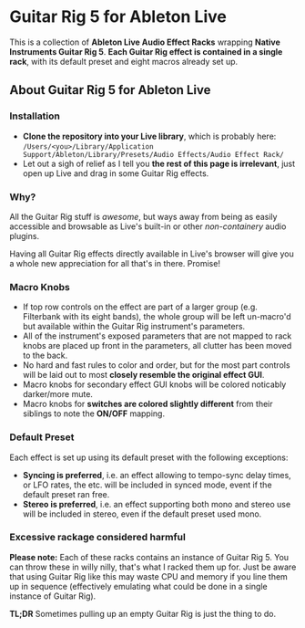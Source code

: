 # Guitar Rig 5 for Ableton Live

This is a collection of **Ableton Live Audio Effect Racks** wrapping **Native Instruments Guitar Rig 5**. **Each Guitar Rig effect is contained in a single rack**, with its default preset and eight macros already set up.

## About Guitar Rig 5 for Ableton Live
### Installation
* **Clone the repository into your Live library**, which is probably here:
	 ```/Users/<you>/Library/Application Support/Ableton/Library/Presets/Audio Effects/Audio Effect Rack/```
* Let out a sigh of relief as I tell you **the rest of this page is irrelevant**, just open up Live and drag in some Guitar Rig effects.

### Why?
All the Guitar Rig stuff is *awesome*, but ways away from being as easily accessible and browsable as Live's built-in or other *non-containery* audio plugins.

Having all Guitar Rig effects directly available in Live's browser will give you a whole new appreciation for all that's in there. Promise!

### Macro Knobs

* If top row controls on the effect are part of a larger group (e.g. Filterbank with its eight bands), the whole group will be left un-macro'd but available within the Guitar Rig instrument's parameters.
* All of the instrument's exposed parameters that are not mapped to rack knobs are placed up front in the parameters, all clutter has been moved to the back.
* No hard and fast rules to color and order, but for the most part controls will be laid out to most **closely resemble the original effect GUI**.
* Macro knobs for secondary effect GUI knobs will be colored noticably darker/more mute.
* Macro knobs for **switches are colored slightly different** from their siblings to note the **ON/OFF** mapping.

### Default Preset
Each effect is set up using its default preset with the following exceptions:

* **Syncing is preferred**, i.e. an effect allowing to tempo-sync delay times, or LFO rates, the etc. will be included in synced mode, event if the default preset ran free.
* **Stereo is preferred**, i.e. an effect supporting both mono and stereo use will be included in stereo, even if the default preset used mono.

### Excessive rackage considered harmful
**Please note:** Each of these racks contains an instance of Guitar Rig 5. You can throw these in willy nilly, that's what I racked them up for. Just be aware that using Guitar Rig like this may waste CPU and memory if you line them up in sequence (effectively emulating what could be done in a single instance of Guitar Rig).

**TL;DR** Sometimes pulling up an empty Guitar Rig is just the thing to do.
